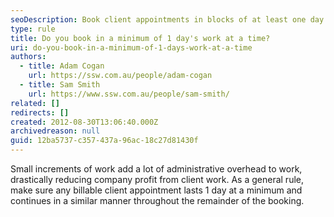 ```yaml
---
seoDescription: Book client appointments in blocks of at least one day to boost profitability and reduce administrative overhead.
type: rule
title: Do you book in a minimum of 1 day's work at a time?
uri: do-you-book-in-a-minimum-of-1-days-work-at-a-time
authors:
  - title: Adam Cogan
    url: https://ssw.com.au/people/adam-cogan
  - title: Sam Smith
    url: https://www.ssw.com.au/people/sam-smith/
related: []
redirects: []
created: 2012-08-30T13:06:40.000Z
archivedreason: null
guid: 12ba5737-c357-437a-96ac-18c27d81430f
---
```


Small increments of work add a lot of administrative overhead to work, drastically reducing company profit from client work. As a general rule, make sure any billable client appointment lasts 1 day at a minimum and continues in a similar manner throughout the remainder of the booking.

<!--endintro-->
